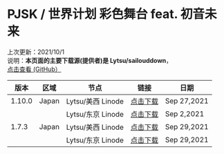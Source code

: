 # PJSK / 世界计划 彩色舞台 feat. 初音未来    
上次更新：2021/10/1  
说明：**本页面的主要下载源(提供者)是 Lytsu/sailouddown**，[点击查看 (GitHub）](https://github.com/Lytsu/sailouddown)  

|  版本   | 区域  | 节点  | 链接  | 日期  |  
|  ----  | ----  | ----  | ----  | ----  |  
|1.10.0|Japan|Lytsu/美西 Linode|[点击下载](https://liusw.rytsu.org/com.sega.pjsekai_1.10.0.apk)|Sep 27,2021  
|||Lytsu/东京 Linode|[点击下载](https://litokyo.rytsu.org/com.sega.pjsekai_1.10.0.apk)|Sep 2,2021  
|1.7.3|Japan|Lytsu/美西 Linode|[点击下载](https://liusw.rytsu.org/pjsk_com.hermes.mk.asia_1.7.3.apk)|Sep 29,2021  
|||Lytsu/东京 Linode|[点击下载](https://litokyo.rytsu.org/pjsk_com.hermes.mk.asia_1.7.3.apk)|Sep 29,2021  
